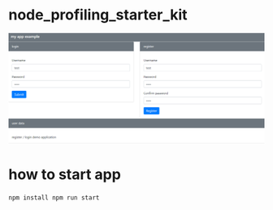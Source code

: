 # node_profiling_starter_kit

![demo](demo.PNG)


# how to start app

`
npm install
npm run start
`
